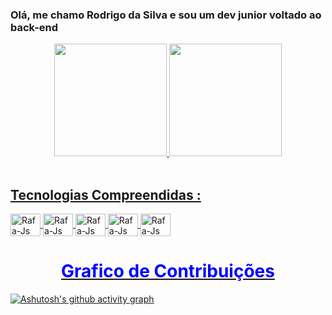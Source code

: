 ### Olá, me chamo Rodrigo da Silva e sou um dev junior voltado ao back-end

<div align="center">
  <a href="https://github.com/rodrick-1320">
  <img height="180em" src="https://github-readme-stats.vercel.app/api?username=rodrick-1320&show_icons=true&theme=tokyonight&include_all_commits=true&count_private=true"/>
  <img height="180em" src="https://github-readme-stats.vercel.app/api/top-langs/?username=rodrick-1320&layout=compact&langs_count=7&theme=tokyonight"/>
</div>
  
  <div style="display: inline_block"><br>
  <h2>Tecnologias Compreendidas :</h2>
  <img align="center" alt="Rafa-Js" height="36" width="48" src="https://cdn.jsdelivr.net/gh/devicons/devicon/icons/php/php-original.svg">
  <img align="center" alt="Rafa-Js" height="36" width="48" src="https://cdn.jsdelivr.net/gh/devicons/devicon/icons/laravel/laravel-plain.svg">
  <img align="center" alt="Rafa-Js" height="36" width="48" src="https://cdn.jsdelivr.net/gh/devicons/devicon/icons/wordpress/wordpress-original.svg">
  <img align="center" alt="Rafa-Js" height="36" width="48" src="https://cdn.jsdelivr.net/gh/devicons/devicon/icons/nodejs/nodejs-original.svg">
  <img align="center" alt="Rafa-Js" height="36" width="48" src="https://cdn.jsdelivr.net/gh/devicons/devicon/icons/mysql/mysql-plain-wordmark.svg">
  </div>
  
 
  
  <h1 align="center" style="color:blue;">Grafico de Contribuições</h1>
  
[![Ashutosh's github activity graph](https://activity-graph.herokuapp.com/graph?username=rodrick-1320&bg_color=050505&color=00fbff&line=00ffee&point=00ffaa&area=true&hide_border=true)](https://github.com/ashutosh00710/github-readme-activity-graph)
